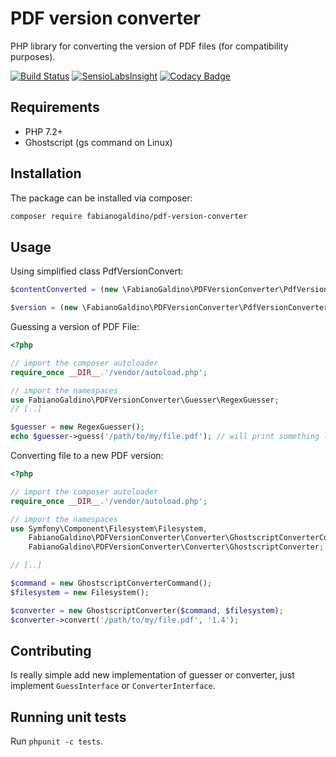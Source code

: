 # PDF version converter 
PHP library for converting the version of PDF files (for compatibility purposes).

[![Build Status](https://travis-ci.org/xthiago/pdf-version-converter.svg?branch=master)](https://travis-ci.org/xthiago/pdf-version-converter) 
[![SensioLabsInsight](https://insight.sensiolabs.com/projects/33db053e-d59b-4787-9a03-e4ab1e2a7382/mini.png)](https://insight.sensiolabs.com/projects/33db053e-d59b-4787-9a03-e4ab1e2a7382)
[![Codacy Badge](https://api.codacy.com/project/badge/Grade/4f0a04e3cc2048deb7415cd669dcf2a1)](https://www.codacy.com/app/xthiago/pdf-version-converter?utm_source=github.com&amp;utm_medium=referral&amp;utm_content=xthiago/pdf-version-converter&amp;utm_campaign=Badge_Grade)

## Requirements

- PHP 7.2+
- Ghostscript (gs command on Linux)

## Installation

The package can be installed via composer:

```bash
composer require fabianogaldino/pdf-version-converter
```

## Usage

Using simplified class PdfVersionConvert:

```php
$contentConverted = (new \FabianoGaldino\PDFVersionConverter\PdfVersionConverter)->convertTo14(file_get_contents($filename));

$version = (new \FabianoGaldino\PDFVersionConverter\PdfVersionConverter)->guess(file_get_contents($filename));
```

Guessing a version of PDF File:

```php
<?php

// import the composer autoloader
require_once __DIR__.'/vendor/autoload.php'; 

// import the namespaces
use FabianoGaldino\PDFVersionConverter\Guesser\RegexGuesser;
// [..]

$guesser = new RegexGuesser();
echo $guesser->guess('/path/to/my/file.pdf'); // will print something like '1.4'
```

Converting file to a new PDF version:

```php
<?php

// import the composer autoloader
require_once __DIR__.'/vendor/autoload.php'; 

// import the namespaces
use Symfony\Component\Filesystem\Filesystem,
    FabianoGaldino\PDFVersionConverter\Converter\GhostscriptConverterCommand,
    FabianoGaldino\PDFVersionConverter\Converter\GhostscriptConverter;

// [..]

$command = new GhostscriptConverterCommand();
$filesystem = new Filesystem();

$converter = new GhostscriptConverter($command, $filesystem);
$converter->convert('/path/to/my/file.pdf', '1.4');
```

## Contributing

Is really simple add new implementation of guesser or converter, just implement `GuessInterface` or `ConverterInterface`.

## Running unit tests

Run `phpunit -c tests`.
